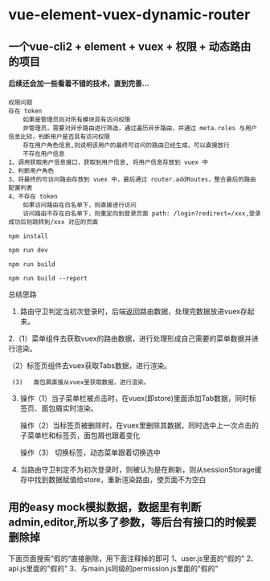 # vue-element-vuex-dynamic-router

## 一个vue-cli2 + element + vuex + 权限 + 动态路由 的项目
#### 后续还会加一些看着不错的技术，直到完善...




```
权限问题
存在 token
    如果是管理员则对所有模块具有访问权限
    非管理员，需要对异步路由进行筛选，通过遍历异步路由，并通过 meta.roles 与用户信息比较，判断用户是否具有访问权限
    存在用户角色信息,则说明该用户的最终可访问的路由已经生成，可以直接放行
    不存在用户信息
1、调用获取用户信息接口，获取到用户信息, 将用户信息存放到 vuex 中
2、判断用户角色
3、将最终的可访问路由存放到 vuex 中，最后通过 router.addRoutes，整合最后的路由配置列表
4、不存在 token
    如果访问路由在白名单下，则直接进行访问
    访问路由不存在白名单下，则重定向到登录页面 path: /login?redirect=/xxx,登录成功后则跳转到/xxx 对应的页面
```


```
npm install
```
```
npm run dev
```
```
npm run build
```
```
npm run build --report
```




总结思路
1.  路由守卫判定当初次登录时，后端返回路由数据，处理完数据放进vuex存起来。

2.（1）菜单组件去获取vuex的路由数据，进行处理形成自己需要的菜单数据并进行渲染。

   （2）标签页组件去vuex获取Tabs数据，进行渲染。

     (3)   面包屑直接从vuex里获取数据，进行渲染。

3.  操作（1）当子菜单栏被点击时，在vuex(即store)里面添加Tab数据，同时标签页、面包屑实时渲染。

     操作（2）当标签页被删除时，在vuex里删除其数据，同时选中上一次点击的子菜单栏和标签页，面包屑也跟着变化

     操作（3）  切换标签，动态菜单跟着切换选中

4.  当路由守卫判定不为初次登录时，则被认为是在刷新，则从sessionStorage缓存中找到数据赋值给store，重新渲染路由，使页面不为空白


<!-- 1、执行npm run build ,先推送到master分支

2、使用git subtree push --prefix dist origin gh-pages将dist目录推送到远程的gh-pages分支，若远程没有gh-pagse分支则会新建gh-pagse分支然后再推送。

备注：此处只能是gh-pages分支，才能使用GitHub pages功能


3、登录远程GitHub仓库，通过setting -> github pages -> source 将gh-pages设置为GitHub pages 的source

4、每次执行npm run build 后再次执行步骤2 -->


## 用的easy mock模拟数据，数据里有判断admin,editor,所以多了参数，等后台有接口的时候要删除掉
下面页面搜索”假的“直接删除，用下面注释掉的即可
1、user.js里面的"假的"
2、api.js里面的"假的"
3、与main.js同级的permission.js里面的"假的"